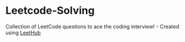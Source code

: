 # Leetcode-Solving
Collection of LeetCode questions to ace the coding interview! - Created using [LeetHub](https://github.com/QasimWani/LeetHub)
